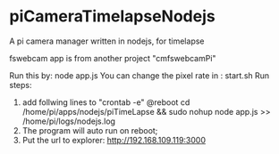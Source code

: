 piCameraTimelapseNodejs
=======================

A  pi camera manager written in nodejs, for timelapse


fswebcam app is from another project "cmfswebcamPi"

Run this by: node app.js
You can change the pixel rate in : start.sh
Run steps:
1. add follwing lines to "crontab -e"
   @reboot cd /home/pi/apps/nodejs/piTimeLapse && sudo nohup node app.js >> /home/pi/logs/nodejs.log
2. The program will auto run on reboot;
3. Put the url to explorer:
   http://192.168.109.119:3000


